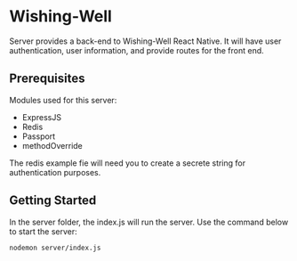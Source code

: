 # Wishing-Well
Server provides a back-end to Wishing-Well React Native.
It will have user authentication, user information, and provide routes for the front end.

## Prerequisites
Modules used for this server:
- ExpressJS
- Redis
- Passport
- methodOverride

The redis example fie will need you to create a secrete string for authentication purposes.
 

##  Getting Started
In the server folder, the index.js will run the server.  Use the command below to start the server: 

``` nodemon server/index.js ```
